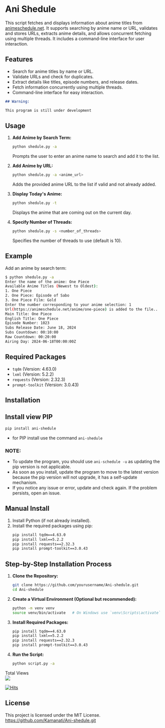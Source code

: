 
# Ani Shedule

This script fetches and displays information about anime titles from [animeschedule.net](https://animeschedule.net). It supports searching by anime name or URL, validates and stores URLs, extracts anime details, and allows concurrent fetching using multiple threads. It includes a command-line interface for user interaction.

## Features

- Search for anime titles by name or URL.
- Validate URLs and check for duplicates.
- Extract details like titles, episode numbers, and release dates.
- Fetch information concurrently using multiple threads.
- Command-line interface for easy interaction.

```markdown
## Warning:

This program is still under development

```

## Usage

1. **Add Anime by Search Term:**
   ```sh
   python shedule.py -a
   ```
   Prompts the user to enter an anime name to search and add it to the list.

2. **Add Anime by URL:**
   ```sh
   python shedule.py -a <anime_url>
   ```
   Adds the provided anime URL to the list if valid and not already added.

3. **Display Today's Anime:**
   ```sh
   python shedule.py -t
   ```
   Displays the anime that are coming out on the current day.

4. **Specify Number of Threads:**
   ```sh
   python shedule.py -s <number_of_threads>
   ```
   Specifies the number of threads to use (default is 10).

## Example

Add an anime by search term:
```sh
$ python shedule.py -a
Enter the name of the anime: One Piece
Available Anime Titles (Newest to Oldest):
1. One Piece
2. One Piece: Episode of Sabo
3. One Piece Film: Gold
Enter the number corresponding to your anime selection: 1
Url(https://animeschedule.net/anime/one-piece) is added to the file..
Main Title: One Piece
English Title: One Piece
Episode Number: 1023
Subs Release Date: June 18, 2024
Subs Countdown: 00:10:00
Raw Countdown: 00:20:00
Airing Day: 2024-06-18T00:00:00Z
```

## Required Packages

- `tqdm` (Version: 4.63.0)
- `lxml` (Version: 5.2.2)
- `requests` (Version: 2.32.3)
- `prompt-toolkit` (Version: 3.0.43)

## Installation

## Install view PIP
```sh
pip install ani-shedule
```
 - for PIP install use the command `ani-shedule`

### NOTE:
- To update the program, you should use `ani-schedule -u` as updating the pip version is not applicable.
- As soon as you install, update the program to move to the latest version because the pip version will not upgrade, it has a self-update mechanism.
- If you notice any issue or error, update and check again. If the problem persists, open an issue.

## Manual Install 

1. Install Python (if not already installed).
2. Install the required packages using pip:
   ```sh
   pip install tqdm==4.63.0
   pip install lxml==5.2.2
   pip install requests==2.32.3
   pip install prompt-toolkit==3.0.43
   ```

## Step-by-Step Installation Process

1. **Clone the Repository:**
   ```sh
   git clone https://github.com/yourusername/Ani-shedule.git
   cd Ani-shedule
   ```

2. **Create a Virtual Environment (Optional but recommended):**
   ```sh
   python -m venv venv
   source venv/bin/activate   # On Windows use `venv\Scripts\activate`
   ```

3. **Install Required Packages:**
   ```sh
   pip install tqdm==4.63.0
   pip install lxml==5.2.2
   pip install requests==2.32.3
   pip install prompt-toolkit==3.0.43
   ```

4. **Run the Script:**
   ```sh
   python script.py -a
   ```


<p align=left>
Total Views<br/>
  <a href="https://count.getloli.com/"><img src="https://count.getloli.com/@Raiden?name=Ani-shedule&theme=random&padding=7&offset=0&align=top&scale=1&pixelated=1&darkmode=auto"/></a><br/>
</p>

[![Hits](https://hits.seeyoufarm.com/api/count/incr/badge.svg?url=https%3A%2F%2Fgithub.com%2FKamanati%2FAni-shedule&count_bg=%23FFBB00&title_bg=%23B12222&icon=cliqz.svg&icon_color=%23E7E7E7&title=hits&edge_flat=false)](https://hits.seeyoufarm.com)



## License

This project is licensed under the MIT License.
https://github.com/Kamanati/Ani-shedule.git
